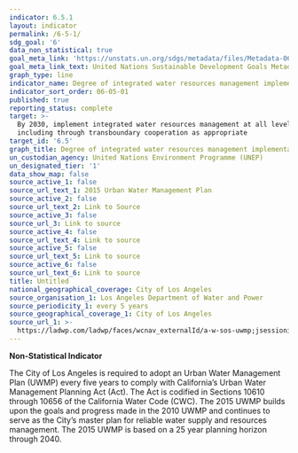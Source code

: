 ```yaml
---
indicator: 6.5.1
layout: indicator
permalink: /6-5-1/
sdg_goal: '6'
data_non_statistical: true
goal_meta_link: 'https://unstats.un.org/sdgs/metadata/files/Metadata-06-05-01.pdf '
goal_meta_link_text: United Nations Sustainable Development Goals Metadata (PDF 410 KB)
graph_type: line
indicator_name: Degree of integrated water resources management implementation (0-100)
indicator_sort_order: 06-05-01
published: true
reporting_status: complete
target: >-
  By 2030, implement integrated water resources management at all levels,
  including through transboundary cooperation as appropriate
target_id: '6.5'
graph_title: Degree of integrated water resources management implementation (0-100)
un_custodian_agency: United Nations Environment Programme (UNEP)
un_designated_tier: '1'
data_show_map: false
source_active_1: false
source_url_text_1: 2015 Urban Water Management Plan
source_active_2: false
source_url_text_2: Link to Source
source_active_3: false
source_url_3: Link to source
source_active_4: false
source_url_text_4: Link to source
source_active_5: false
source_url_text_5: Link to source
source_active_6: false
source_url_text_6: Link to source
title: Untitled
national_geographical_coverage: City of Los Angeles
source_organisation_1: Los Angeles Department of Water and Power
source_periodicity_1: every 5 years
source_geographical_coverage_1: City of Los Angeles
source_url_1: >-
  https://ladwp.com/ladwp/faces/wcnav_externalId/a-w-sos-uwmp;jsessionid=mZ4pdTJppyNlppH8Zq0zPFrQHHJTmnvTKW0W6C4Y9nnzT1C2rF0X!1011596117?_adf.ctrl-state=6mv0ko7w7_4&NF=1%253FNF=1&_afrLoop=390331229176255&_afrWindowMode=0&_afrWindowId=null#%40%3F_afrWindowId%3Dnull%26_afrLoop%3D390331229176255%26NF%3D1%25253FNF%253D1%26_afrWindowMode%3D0%26_adf.ctrl-state%3D13piwi1tg4_4
---
```

**Non-Statistical Indicator**

The City of Los Angeles is required to adopt an Urban Water Management Plan (UWMP) every five years to comply with California’s Urban Water Management Planning Act (Act). The Act is codified in Sections 10610 through 10656 of the California Water Code (CWC). The 2015 UWMP builds upon the goals and progress made in the 2010 UWMP and continues to serve as the City’s master plan for reliable water supply and resources management. The 2015 UWMP is based on a 25 year planning horizon through 2040. 
